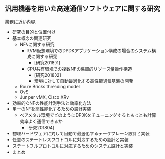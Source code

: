 
## 汎用機器を用いた高速通信ソフトウェアに関する研究

業務に近い内容.

- 研究の目的と位置付け
- 基本概念の関連研究
	- NFVに関する研究
		- KVM仮想環境でのDPDKアプリケーション構成の場合のシステム構成に関する研究
			- [研究201801]
		- CPU共有環境での複数NFの協調的リソース量操作構造
			- [研究201802]
			- 環境に対して自動最適化する高性能通信基盤の開発
	- Route Bricks threading model
	- OvS
	- Juniper vMX, Cisco XRv
- 効率的なNFの性能計測手法と効率化方法
- 単一のNFを高性能化するための設計実装
	- ベアメタル環境でどのようにDPDKをチューニングするともっとも計算効率よく通信できるか
		- [研究201804]
- 物理ハードウェアに対して自動で最適化するデータプレーン設計と実装
- 任意のステートレスプロトコルに対応するための設計と実装
- ステートフルプロトコルに対応するためのシステム設計と実装
- まとめ


